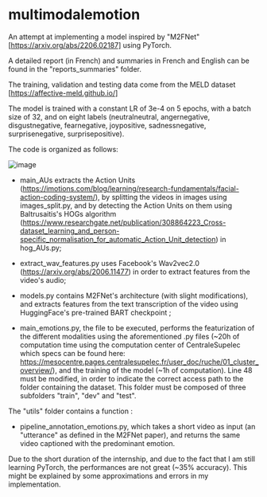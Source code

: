# multimodalemotion

An attempt at implementing a model inspired by "M2FNet" [https://arxiv.org/abs/2206.02187] using PyTorch.

A detailed report (in French) and summaries in French and English can be found in the "reports_summaries" folder.

The training, validation and testing data come from the MELD dataset [https://affective-meld.github.io/]

The model is trained with a constant LR of 3e-4 on 5 epochs, with a batch size of 32, and on eight labels (neutralneutral, angernegative, disgustnegative, fearnegative, joypositive, sadnessnegative, surprisenegative, surprisepositive).
 
The code is organized as follows:

![image](https://user-images.githubusercontent.com/93575161/193032629-aa6ad92b-0dce-40c3-b264-ac32268cd6d4.png)

- main_AUs extracts the Action Units (https://imotions.com/blog/learning/research-fundamentals/facial-action-coding-system/), by splitting the videos in images using images_split.py, and by detecting the Action Units on them using Baltrusaitis's HOGs algorithm (https://www.researchgate.net/publication/308864223_Cross-dataset_learning_and_person-specific_normalisation_for_automatic_Action_Unit_detection) in hog_AUs.py;

- extract_wav_features.py uses Facebook's Wav2vec2.0 (https://arxiv.org/abs/2006.11477) in order to extract features from the video's audio;

- models.py contains M2FNet's architecture (with slight modifications), and extracts features from the text transcription of the video using HuggingFace's pre-trained BART checkpoint ;

- main_emotions.py, the file to be executed, performs the featurization of the different modalities using the aforementioned .py files (~20h of computation time using the computation center of CentraleSupelec which specs can be found here: https://mesocentre.pages.centralesupelec.fr/user_doc/ruche/01_cluster_overview/), and the training of the model (~1h of computation). Line 48 must be modified, in order to indicate the correct access path to the folder containing the dataset. This folder must be composed of three subfolders "train", "dev" and "test".

The "utils" folder contains a function :

- pipeline_annotation_emotions.py, which takes a short video as input (an "utterance" as defined in the M2FNet paper), and returns the same video captioned with the predominant emotion.

Due to the short duration of the internship, and due to the fact that I am still learning PyTorch, the performances are not great (~35% accuracy). This might be explained by some approximations and errors in my implementation.
